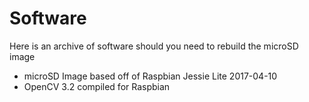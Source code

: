 # Software

Here is an archive of software should you need to rebuild the microSD image

- microSD Image based off of Raspbian Jessie Lite 2017-04-10
- OpenCV 3.2 compiled for Raspbian
